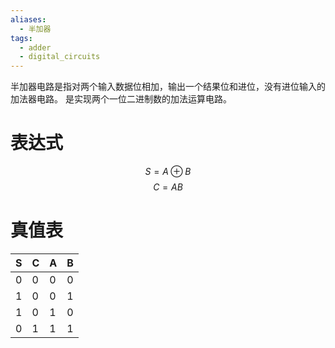 ```yaml
---
aliases:
  - 半加器
tags:
  - adder
  - digital_circuits
---
```

半加器电路是指对两个输入数据位相加，输出一个结果位和进位，没有进位输入的加法器电路。 是实现两个一位二进制数的加法运算电路。

# 表达式
$$S=A\oplus B$$
$$C=AB$$
# 真值表

| S   | C   | A   | B   |
| --- | --- | --- | --- |
| 0   | 0   | 0   | 0   |
| 1   | 0   | 0   | 1   |
| 1   | 0   | 1   | 0   |
| 0   | 1   | 1   | 1   |

